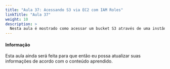 ```yaml
---
title: "Aula 37: Acessando S3 via EC2 com IAM Roles"
linkTitle: "Aula 37"
weight: 10
description: >
  Nesta aula é mostrado como acessar um bucket S3 através de uma instância EC2 com IAM Roles
---
```


<div class="alert alert-info">
  <h4>Informação</h4>
  <p>Esta aula ainda será feita para que então eu possa atualizar suas informações de acordo com o conteúdo aprendido.</p>
</div>
